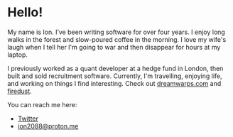 # Hello!

My name is Ion. I’ve been writing software for over four years. I enjoy long walks in the forest and slow-poured coffee in the morning. I love my wife's laugh when I tell her I'm going to war and then disappear for hours at my laptop.

I previously worked as a quant developer at a hedge fund in London, then built and sold recruitment software. Currently, I'm travelling, enjoying life, and working on things I find interesting. Check out [dreamwarps.com](https://dreamwarps.com) and [firedust](https://github.com/ion2088/firedust).

You can reach me here:
- [Twitter](https://x.com/firedvst)
- ion2088@proton.me
